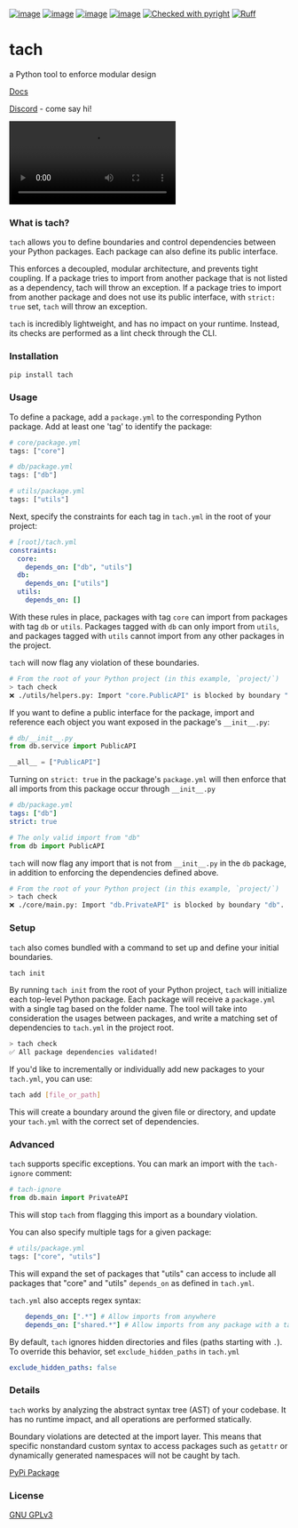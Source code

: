 [![image](https://img.shields.io/pypi/v/tach.svg)](https://pypi.Python.org/pypi/tach)
[![image](https://img.shields.io/pypi/l/tach.svg)](https://pypi.Python.org/pypi/tach)
[![image](https://img.shields.io/pypi/pyversions/tach.svg)](https://pypi.Python.org/pypi/tach)
[![image](https://github.com/Never-Over/tach/actions/workflows/ci.yml/badge.svg)](https://github.com/Never-Over/tach/actions/workflows/ci.yml)
[![Checked with pyright](https://microsoft.github.io/pyright/img/pyright_badge.svg)](https://microsoft.github.io/pyright/)
[![Ruff](https://img.shields.io/endpoint?url=https://raw.githubusercontent.com/astral-sh/ruff/main/assets/badge/v2.json)](https://github.com/astral-sh/ruff)
# tach
a Python tool to enforce modular design


[Docs](https://never-over.github.io/tach/)

[Discord](https://discord.gg/7crTTJwDv9) - come say hi!


 <video loop src="https://github.com/Never-Over/tach/assets/10570340/a9d8d4df-d262-4b2b-b69a-adbc30d069aa">Tach Demo</video> 


### What is tach?
`tach` allows you to define boundaries and control dependencies between your Python packages. Each package can also define its public interface.

This enforces a decoupled, modular architecture, and prevents tight coupling.
If a package tries to import from another package that is not listed as a dependency, tach will throw an exception.
If a package tries to import from another package and does not use its public interface, with `strict: true` set, `tach` will throw an exception.

`tach` is incredibly lightweight, and has no impact on your runtime. Instead, its checks are performed as a lint check through the CLI.

### Installation
```bash
pip install tach
```
### Usage
To define a package, add a `package.yml` to the corresponding Python package. Add at least one 'tag' to identify the package:
```python
# core/package.yml
tags: ["core"]
```
```python
# db/package.yml
tags: ["db"]
```
```python
# utils/package.yml
tags: ["utils"]
```
Next, specify the constraints for each tag in `tach.yml` in the root of your project:
```yaml
# [root]/tach.yml
constraints:
  core:
    depends_on: ["db", "utils"]
  db:
    depends_on: ["utils"]
  utils:
    depends_on: []
```
With these rules in place, packages with tag `core` can import from packages with tag `db` or `utils`. Packages tagged with `db` can only import from `utils`, and packages tagged with `utils` cannot import from any other packages in the project. 

`tach` will now flag any violation of these boundaries.
```bash
# From the root of your Python project (in this example, `project/`)
> tach check
❌ ./utils/helpers.py: Import "core.PublicAPI" is blocked by boundary "core". Tag(s) ["utils"] do not have access to ["core"].
```

If you want to define a public interface for the package, import and reference each object you want exposed in the package's `__init__.py`:
```python
# db/__init__.py
from db.service import PublicAPI

__all__ = ["PublicAPI"]
```
Turning on `strict: true` in the package's `package.yml` will then enforce that all imports from this package occur through `__init__.py`
```yaml
# db/package.yml
tags: ["db"]
strict: true
```
```python
# The only valid import from "db"
from db import PublicAPI 
```
`tach` will now flag any import that is not from `__init__.py` in the `db` package, in addition to enforcing the dependencies defined above.
```bash
# From the root of your Python project (in this example, `project/`)
> tach check
❌ ./core/main.py: Import "db.PrivateAPI" is blocked by boundary "db". "db" does not list "db.PrivateAPI" in its public interface.
```

### Setup
`tach` also comes bundled with a command to set up and define your initial boundaries.
```bash
tach init
```
By running `tach init` from the root of your Python project, `tach` will initialize each top-level Python package. Each package will receive a `package.yml` with a single tag based on the folder name. 
The tool will take into consideration the usages between packages, and write a matching set of dependencies to `tach.yml` in the project root.
```bash
> tach check
✅ All package dependencies validated!
```

If you'd like to incrementally or individually add new packages to your `tach.yml`, you can use:
```bash
tach add [file_or_path]
```
This will create a boundary around the given file or directory, and update your `tach.yml` with the correct set of dependencies.

### Advanced
`tach` supports specific exceptions. You can mark an import with the `tach-ignore` comment:
```python
# tach-ignore
from db.main import PrivateAPI
```
This will stop `tach` from flagging this import as a boundary violation.

You can also specify multiple tags for a given package:
```python
# utils/package.yml
tags: ["core", "utils"]
```
This will expand the set of packages that "utils" can access to include all packages that "core" and "utils" `depends_on` as defined in `tach.yml`.

`tach.yml` also accepts regex syntax:
```yaml
    depends_on: [".*"] # Allow imports from anywhere
    depends_on: ["shared.*"] # Allow imports from any package with a tag starting with "shared"
```
By default, `tach` ignores hidden directories and files (paths starting with `.`). To override this behavior, set `exclude_hidden_paths` in `tach.yml`
```yaml
exclude_hidden_paths: false
```

### Details
`tach` works by analyzing the abstract syntax tree (AST) of your codebase. It has no runtime impact, and all operations are performed statically. 

Boundary violations are detected at the import layer. This means that specific nonstandard custom syntax to access packages such as `getattr` or dynamically generated namespaces will not be caught by tach.

[PyPi Package](https://pypi.org/project/tach/)

### License
[GNU GPLv3](LICENSE)
